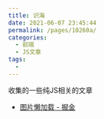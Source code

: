 ```yaml
---
title: 识海
date: 2021-06-07 23:45:44
permalink: /pages/10260a/
categories:
  - 前端
  - JS文章
tags:
  - 
---
```



收集的一些纯JS相关的文章

<!-- more -->


- [图片懒加载 - 掘金](https://juejin.im/post/5bbc60e8f265da0af609cd04)
